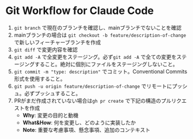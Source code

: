 # Git Workflow for Claude Code

1. `git branch` で現在のブランチを確認し、mainブランチでないことを確認
2. mainブランチの場合は `git checkout -b feature/description-of-change` で新しいフィーチャーブランチを作成
3. `git diff` で変更内容を確認
4. `git add -A` で全変更をステージング。必ず`git add -A` で全ての変更をステージングすること。絶対に個別にファイルをステージングしないこと。
5. `git commit -m "type: description"` でコミット。Conventional Commits形式を使用すること。
6. `git push -u origin feature/description-of-change` でリモートにプッシュ。必ずプッシュすること。
7. PRがまだ作成されていない場合は`gh pr create` で下記の構造のプルリクエストを作成
   - **Why**: 変更の目的と動機
   - **What&How**: 何を変更し、どのように実装したか
   - **Note**: 重要な考慮事項、懸念事項、追加のコンテキスト
